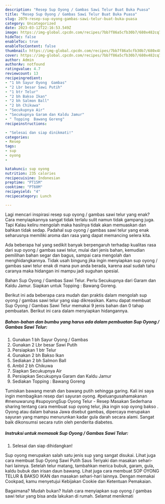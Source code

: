 ```yaml
---
description: "Resep Sup Oyong / Gambas Sawi Telur Buat Buka Puasa"
title: "Resep Sup Oyong / Gambas Sawi Telur Buat Buka Puasa"
slug: 2079-resep-sup-oyong-gambas-sawi-telur-buat-buka-puasa
category: Uncategorized
date: 2023-03-12T22:16:53.549Z
image: https://img-global.cpcdn.com/recipes/7bb7f86a5cfb30b7/680x482cq70/sup-oyong-gambas-sawi-telur-foto-resep-utama.jpg
hideToc: false
enableToc: true
enableTocContent: false
thumbnail: https://img-global.cpcdn.com/recipes/7bb7f86a5cfb30b7/680x482cq70/sup-oyong-gambas-sawi-telur-foto-resep-utama.jpg
cover: https://img-global.cpcdn.com/recipes/7bb7f86a5cfb30b7/680x482cq70/sup-oyong-gambas-sawi-telur-foto-resep-utama.jpg
author: Admin
authorAv: notfound
ratingvalue: 4.7
reviewcount: 13
recipeingredient:
- "1 bh Sayur Oyong  Gambas"
- "2 Lbr besar Sawi Putih"
- "1 btr Telur"
- "2 bh Bakso Ikan"
- "2 bh Salmon Ball"
- "2 bh Chikuwa"
- "Secukupnya Air"
- "Secukupnya Garam dan Kaldu Jamur"
- " Topping  Bawang Goreng"
recipeinstructions:

- "Selesai dan siap dinikmati!"
categories:
- Resep
tags:
- sup
- oyong
- 

katakunci: sup oyong  
nutrition: 235 calories
recipecuisine: Indonesian
preptime: "PT15M"
cooktime: "PT60M"
recipeyield: "4"
recipecategory: Lunch

---
```



Lagi mencari inspirasi resep sup oyong / gambas sawi telur yang enak? Cara menyiapkannya sangat tidak terlalu sulit namun tidak gampang juga. Tapi Kalau keliru mengolah maka hasilnya tidak akan memuaskan dan bahkan tidak sedap. Padahal sup oyong / gambas sawi telur yang enak seharusnya memiliki aroma dan rasa yang dapat memancing selera kita.


Ada beberapa hal yang sedikit banyak berpengaruh terhadap kualitas rasa dari sup oyong / gambas sawi telur, mulai dari jenis bahan, kemudian pemilihan bahan segar dan bagus, sampai cara mengolah dan menghidangkannya. Tidak usah bingung jika ingin menyiapkan sup oyong / gambas sawi telur enak di mana pun anda berada, karena asal sudah tahu caranya maka hidangan ini mampu jadi suguhan spesial.

Bahan Sup Oyong / Gambas Sawi Telur. Perlu Secukupnya dari Garam dan Kaldu Jamur. Siapkan untuk Topping : Bawang Goreng.


Berikut ini ada beberapa cara mudah dan praktis dalam mengolah sup oyong / gambas sawi telur yang siap dikreasikan. Kamu dapat membuat Sup Oyong / Gambas Sawi Telur memakai 9 jenis bahan dan 0 tahap pembuatan. Berikut ini cara dalam menyiapkan hidangannya.

<!--inarticleads1-->

##### Bahan-bahan dan bumbu yang harus ada dalam pembuatan Sup Oyong / Gambas Sawi Telur:

1. Gunakan 1 bh Sayur Oyong / Gambas
1. Gunakan 2 Lbr besar Sawi Putih
1. Persiapkan 1 btr Telur
1. Gunakan 2 bh Bakso Ikan
1. Sediakan 2 bh Salmon Ball
1. Ambil 2 bh Chikuwa
1. Siapkan Secukupnya Air
1. Persiapkan Secukupnya Garam dan Kaldu Jamur
1. Sediakan  Topping : Bawang Goreng


Tumiskan bawang merah dan bawang putih sehingga garing. Kali ini saya ingin membagikan resep dari sayuran oyong. #peluangusahamakanan #menuwarung #supoyongSup Oyong Telur - Resep Masakan Sederhana sharing tentang cara membuat sup oyong telur, jika ingin sop oyong bakso . Oyong atau dalam bahasa Jawa disebut gambas, dipercaya merupakan sayuran yang mampu menurunkan kadar gula darah secara alami. Sangat baik dikonsumsi secara rutin oleh penderita diabetes. 

<!--inarticleads2-->

##### Instruksi untuk memasak Sup Oyong / Gambas Sawi Telur:


1. Selesai dan siap dihidangkan!

Sup oyong merupakan salah satu jenis sup yang sangat disukai. Lihat juga cara membuat Sup Oyong Sawi Putih Saus Teriyaki dan masakan sehari-hari lainnya. Setelah telur matang, tambahkan merica bubuk, garam, gula, kaldu bubuk dan irisan daun bawang. Lihat juga cara membuat SOP OYONG TELUR &amp; BAKSO IKAN dan masakan sehari-hari lainnya. Dengan memakai Cookpad, kamu menyetujui Kebijakan Cookie dan Ketentuan Pemakaian. 

Bagaimana? Mudah bukan? Itulah cara menyiapkan sup oyong / gambas sawi telur yang bisa anda lakukan di rumah. Selamat menikmati
